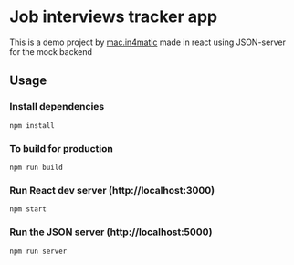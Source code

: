 # Job interviews tracker app

This is a demo project by [mac.in4matic](https://mac.portfolio247.net) made in react using JSON-server for the mock backend

## Usage

### Install dependencies

```
npm install
```

### To build for production

```
npm run build
```

### Run React dev server (http://localhost:3000)

```
npm start
```

### Run the JSON server (http://localhost:5000)

```
npm run server
```
